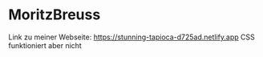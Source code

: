 # MoritzBreuss
Link zu meiner Webseite:
https://stunning-tapioca-d725ad.netlify.app
CSS funktioniert aber nicht
